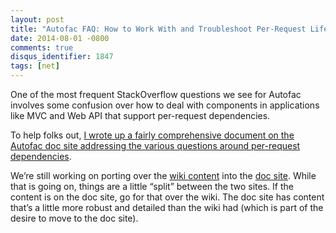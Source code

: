 ```yaml
---
layout: post
title: "Autofac FAQ: How to Work With and Troubleshoot Per-Request Lifetime Scopes"
date: 2014-08-01 -0800
comments: true
disqus_identifier: 1847
tags: [net]
---
```

One of the most frequent StackOverflow questions we see for Autofac
involves some confusion over how to deal with components in applications
like MVC and Web API that support per-request dependencies.

To help folks out, [I wrote up a fairly comprehensive document on the
Autofac doc site addressing the various questions around per-request
dependencies](http://autofac.readthedocs.org/en/latest/faq/per-request-scope.html).

We’re still working on porting over the [wiki
content](https://github.com/autofac/Autofac/wiki) into the [doc
site](http://autofac.readthedocs.org/). While that is going on, things
are a little “split” between the two sites. If the content is on the doc
site, go for that over the wiki. The doc site has content that’s a
little more robust and detailed than the wiki had (which is part of the
desire to move to the doc site).

